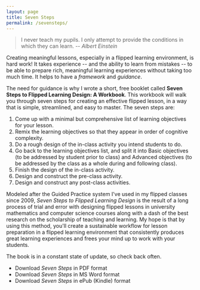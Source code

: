 ```yaml
---
layout: page
title: Seven Steps
permalink: /sevensteps/
---
```


>I never teach my pupils. I only attempt to provide the conditions in which they can learn. -- _Albert Einstein_

Creating meaningful lessons, especially in a flipped learning environment, is hard work! It takes experience -- and the ability to learn from mistakes -- to be able to prepare rich, meaningful learning experiences without taking too much time. It helps to have a _framework_ and _guidance_. 

The need for guidance is why I wrote a short, free booklet called __Seven Steps to Flipped Learning Design: A Workbook__. This workbook will walk you through seven steps for creating an effective flipped lesson, in a way that is simple, streamlined, and easy to master. The seven steps are: 

1. Come up with a minimal but comprehensive list of learning objectives for your lesson. 
2. Remix the learning objectives so that they appear in order of cognitive complexity. 
3. Do a rough design of the in-class activity you intend students to do. 
4. Go back to the learning objectives list, and split it into Basic objectives (to be addressed by student prior to class) and Advanced objectives (to be addressed by the class as a whole during and following class). 
5. Finish the design of the in-class activity. 
6. Design and construct the pre-class activity. 
7. Design and construct any post-class activities.  

Modeled after the Guided Practice system I've used in my flipped classes since 2009, _Seven Steps to Flipped Learning Design_ is the result of a long process of trial and error with designing flipped lessons in university mathematics and computer science courses along with a dash of the best research on the scholarship of teaching and learning. My hope is that by using this method, you'll create a sustainable workflow for lesson preparation in a flipped learning environment that consistently produces great learning experiences and frees your mind up to work with your students. 

The book is in a constant state of update, so check back often. 

+ Download _Seven Steps_ in PDF format
+ Download _Seven Steps_ in MS Word format
+ Download _Seven Steps_ in ePub (Kindle) format

